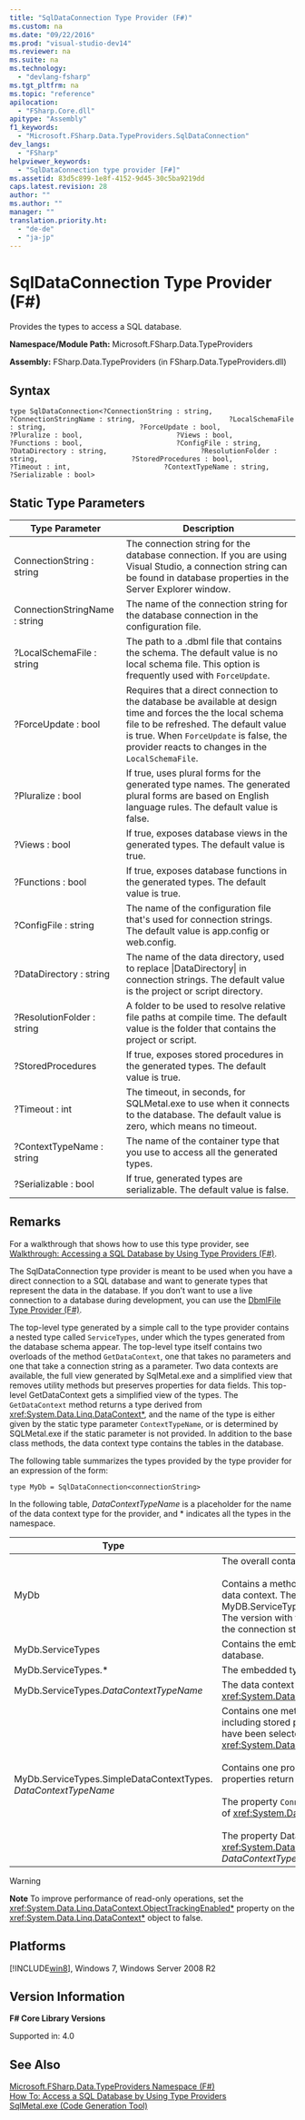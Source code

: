```yaml
---
title: "SqlDataConnection Type Provider (F#)"
ms.custom: na
ms.date: "09/22/2016"
ms.prod: "visual-studio-dev14"
ms.reviewer: na
ms.suite: na
ms.technology: 
  - "devlang-fsharp"
ms.tgt_pltfrm: na
ms.topic: "reference"
apilocation: 
  - "FSharp.Core.dll"
apitype: "Assembly"
f1_keywords: 
  - "Microsoft.FSharp.Data.TypeProviders.SqlDataConnection"
dev_langs: 
  - "FSharp"
helpviewer_keywords: 
  - "SqlDataConnection type provider [F#]"
ms.assetid: 83d5c899-1e8f-4152-9d45-30c5ba9219dd
caps.latest.revision: 28
author: ""
ms.author: ""
manager: ""
translation.priority.ht: 
  - "de-de"
  - "ja-jp"
---
```

# SqlDataConnection Type Provider (F#)
Provides the types to access a SQL database.  
  
 **Namespace/Module Path:** Microsoft.FSharp.Data.TypeProviders  
  
 **Assembly:** FSharp.Data.TypeProviders (in FSharp.Data.TypeProviders.dll)  
  
## Syntax  
  
```  
type SqlDataConnection<?ConnectionString : string,                       ?ConnectionStringName : string,                       ?LocalSchemaFile : string,                       ?ForceUpdate : bool,                       ?Pluralize : bool,                       ?Views : bool,                       ?Functions : bool,                       ?ConfigFile : string,                       ?DataDirectory : string,                       ?ResolutionFolder : string,                       ?StoredProcedures : bool,                       ?Timeout : int,                       ?ContextTypeName : string,                       ?Serializable : bool>  
```  
  
## Static Type Parameters  
  
|Type Parameter|Description|  
|--------------------|-----------------|  
|ConnectionString : string|The connection string for the database connection. If you are using Visual Studio, a connection string can be found in database properties in the Server Explorer window.|  
|ConnectionStringName : string|The name of the connection string for the database connection in the configuration file.|  
|?LocalSchemaFile : string|The path to a .dbml file that contains the schema. The default value is no local schema file. This option is frequently used with `ForceUpdate`.|  
|?ForceUpdate : bool|Requires that a direct connection to the database be available at design time and forces the the local schema file to be refreshed. The default value is true. When `ForceUpdate` is false, the provider reacts to changes in the `LocalSchemaFile`.|  
|?Pluralize : bool|If true, uses plural forms for the generated type names. The generated plural forms are based on English language rules. The default value is false.|  
|?Views : bool|If true, exposes database views in the generated types. The default value is true.|  
|?Functions : bool|If true, exposes database functions in the generated types. The default value is true.|  
|?ConfigFile : string|The name of the configuration file that's used for connection strings. The default value is app.config or web.config.|  
|?DataDirectory : string|The name of the data directory, used to replace &#124;DataDirectory&#124; in connection strings. The default value is the project or script directory.|  
|?ResolutionFolder : string|A folder to be used to resolve relative file paths at compile time. The default value is the folder that contains the project or script.|  
|?StoredProcedures|If true, exposes stored procedures in the generated types. The default value is true.|  
|?Timeout : int|The timeout, in seconds, for SQLMetal.exe to use when it connects to the database. The default value is zero, which means no timeout.|  
|?ContextTypeName : string|The name of the container type that you use to access all the generated types.|  
|?Serializable : bool|If true, generated types are serializable. The default value is false.|  
  
## Remarks  
 For a walkthrough that shows how to use this type provider, see [Walkthrough: Accessing a SQL Database by Using Type Providers (F#)](../vs140/walkthrough--accessing-a-sql-database-by-using-type-providers--fsharp-.md).  
  
 The SqlDataConnection type provider is meant to be used when you have a direct connection to a SQL database and want to generate types that represent the data in the database. If you don’t want to use a live connection to a database during development, you can use the [DbmlFile Type Provider (F#)](../vs140/dbmlfile-type-provider--fsharp-.md).  
  
 The top-level type generated by a simple call to the type provider contains a nested type called `ServiceTypes`, under which the types generated from the database schema appear. The top-level type itself contains two overloads of the method `GetDataContext`, one that takes no parameters and one that take a connection string as a parameter. Two data contexts are available, the full view generated by SqlMetal.exe and a simplified view that removes utility methods but preserves properties for data fields. This top-level GetDataContext gets a simplified view of the types. The `GetDataContext` method returns a type derived from <xref:System.Data.Linq.DataContext*>, and the name of the type is either given by the static type parameter `ContextTypeName`, or is determined by SQLMetal.exe if the static parameter is not provided. In addition to the base class methods, the data context type contains the tables in the database.  
  
 The following table summarizes the types provided by the type provider for an expression of the form:  
  
```  
type MyDb = SqlDataConnection<connectionString>  
```  
  
 In the following table, *DataContextTypeName* is a placeholder for the name of the data context type for the provider, and * indicates all the types in the namespace.  
  
|Type|Description|  
|----------|-----------------|  
|MyDb|The overall container type.<br /><br /> Contains a method `GetDataContext` that returns a simplified view of the data context. The method returns a new instance of MyDB.ServiceTypes.SimpleDataContextTypes.*DataContextTypeName*. The version with the connectionString parameter may be used when the connection string is determined at runtime.|  
|MyDb.ServiceTypes|Contains the embedded full types and simplified types for the database.|  
|MyDb.ServiceTypes.*|The embedded types generated by SqlMetal.exe.|  
|MyDb.ServiceTypes.*DataContextTypeName*|The data context type, inherited from <xref:System.Data.Linq.DataContext*>.|  
|MyDb.ServiceTypes.SimpleDataContextTypes. *DataContextTypeName*|Contains one method for each method on the full context type, including stored procedures and functions, if the options for these have been selected. The methods return <xref:System.Data.Linq.ISingleResult`1*>.<br /><br /> Contains one property for each property of the full context type. The properties return <xref:System.Data.Linq.Table`1*>.<br /><br /> The property `Connection` gets the database connection as an instance of <xref:System.Data.Common.DbConnection*>.<br /><br /> The property DataContext gets the full data context, of type <xref:System.Data.Linq.DataContext*>. This is the base type of the *DataContextTypeName* type generated by the type provider.|  
  
> [!WARNING]
>  **Note** To improve performance of read-only operations, set the <xref:System.Data.Linq.DataContext.ObjectTrackingEnabled*> property on the <xref:System.Data.Linq.DataContext*> object to false.  
  
## Platforms  
 [!INCLUDE[win8](../vs140/includes/win8_md.md)], Windows 7, Windows Server 2008 R2  
  
## Version Information  
 **F# Core Library Versions**  
  
 Supported in: 4.0  
  
## See Also  
 [Microsoft.FSharp.Data.TypeProviders Namespace (F#)](../vs140/microsoft.fsharp.data.typeproviders-namespace--fsharp-.md)   
 [How To: Access a SQL Database by Using Type Providers](../vs140/walkthrough--accessing-a-sql-database-by-using-type-providers--fsharp-.md)   
 [SqlMetal.exe (Code Generation Tool)](assetId:///819e5a96-7646-4fdb-b14b-fe31221b0614)